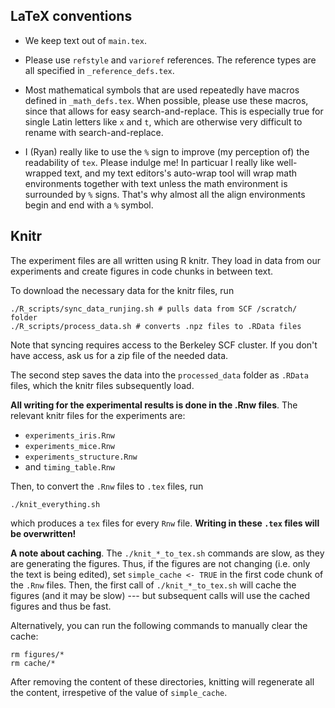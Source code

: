 ## LaTeX conventions

- We keep text out of `main.tex`.

- Please use `refstyle` and `varioref` references.  The reference types
are all specified in `_reference_defs.tex`.

- Most mathematical symbols that are used repeatedly have macros
defined in `_math_defs.tex`.  When possible, please use these macros, since
that allows for easy search-and-replace.  This is especially true for
single Latin letters like `x` and `t`, which are otherwise very difficult to
rename with search-and-replace.

- I (Ryan) really like to use the `%` sign to improve (my perception of) the
readability of `tex`. Please indulge me!  In particuar I really like
well-wrapped text, and my text editors's auto-wrap tool will wrap math
environments together with text unless the math environment is surrounded by `%`
signs.  That's why almost all the align environments begin and end with a `%`
symbol.



## Knitr

The experiment files are all written using R knitr. They load in data from our experiments and create figures in code chunks in between text.

To download the necessary data for the knitr files, run
```
./R_scripts/sync_data_runjing.sh # pulls data from SCF /scratch/ folder
./R_scripts/process_data.sh # converts .npz files to .RData files
```
Note that syncing requires access to the Berkeley SCF cluster.  If you
don't have access, ask us for a zip file of the needed data.

The second step saves the data into the `processed_data` folder as `.RData` files, which the knitr files subsequently load.

**All writing for the experimental results is done in the .Rnw files**. The relevant knitr files for the experiments are:
- `experiments_iris.Rnw`
- `experiments_mice.Rnw`
- `experiments_structure.Rnw`
- and `timing_table.Rnw`


Then, to convert the `.Rnw` files to `.tex` files, run

```
./knit_everything.sh
```

which produces a `tex` files for every `Rnw` file.
**Writing in these `.tex` files will be overwritten!**

**A note about caching**. The `./knit_*_to_tex.sh` commands are slow, as they are generating the figures. Thus, if the figures are not changing (i.e. only the text is being edited), set `simple_cache <- TRUE` in the first code chunk of the `.Rnw` files. Then, the first call of `./knit_*_to_tex.sh` will cache the figures (and it may be slow) --- but subsequent calls will use the cached figures and thus be fast.

Alternatively, you can run the following commands to manually clear the cache:
```
rm figures/*
rm cache/*
```
After removing the content of these directories, knitting will regenerate
all the content, irrespetive of the value of `simple_cache`.
